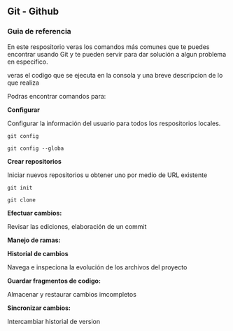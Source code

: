 ## Git  - Github
### Guia de referencia 

En este respositorio veras los comandos más comunes que te puedes encontrar usando Git y te pueden servir para dar solución a algun problema en especifico.

veras el codigo que se ejecuta en la consola  y una breve descripcion de lo que realiza

Podras encontrar comandos para:

**Configurar**

Configurar la información del usuario para todos los respositorios locales. 

`git config`

`git config --globa`

**Crear repositorios**

Iniciar nuevos repositorios u obtener uno por medio de URL existente

`git init`

`git clone`

**Efectuar cambios:**

Revisar las ediciones, elaboración de un commit 

**Manejo de ramas:**


**Historial de cambios**

Navega e inspeciona la evolución de los archivos del proyecto 

**Guardar fragmentos de codigo:**

Almacenar y restaurar cambios imcompletos 


**Sincronizar cambios:**

Intercambiar historial de version 


